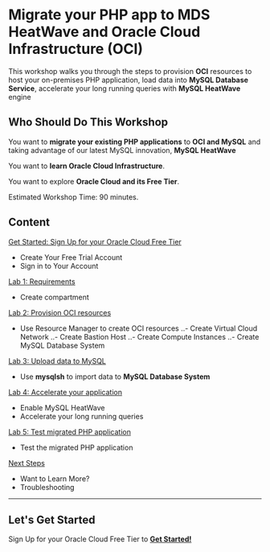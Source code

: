 # Migrate your PHP app to MDS HeatWave and Oracle Cloud Infrastructure (OCI) 

This workshop walks you through the steps to provision **OCI** resources to host your on-premises PHP application, load data into **MySQL Database Service**, accelerate your long running queries with **MySQL HeatWave** engine

## Who Should Do This Workshop

You want to **migrate your existing PHP applications** to **OCI and MySQL** and taking advantage of our latest MySQL innovation, **MySQL HeatWave**

You want to **learn Oracle Cloud Infrastructure**.

You want to explore **Oracle Cloud and its Free Tier**.

Estimated Workshop Time: 90 minutes.

## Content

[Get Started: Sign Up for your Oracle Cloud Free Tier](lab0/README.md)

- Create Your Free Trial Account
- Sign in to Your Account

[Lab 1: Requirements](lab1/README.md)

- Create compartment

[Lab 2: Provision OCI resources](lab2/README.md)

- Use Resource Manager to create OCI resources
..- Create Virtual Cloud Network
..- Create Bastion Host
..- Create Compute Instances
..- Create MySQL Database System

[Lab 3: Upload data to MySQL](lab3/README.md)

- Use **mysqlsh** to import data to **MySQL Database System**

[Lab 4: Accelerate your application](lab4/README.md)

- Enable MySQL HeatWave
- Accelerate your long running queries

[Lab 5: Test migrated PHP application](lab5/README.md)

- Test the migrated PHP application

[Next Steps](next/README.md)

- Want to Learn More?
- Troubleshooting

---

## Let's Get Started

Sign Up for your Oracle Cloud Free Tier to [**Get Started!**](./lab0/README.md)
